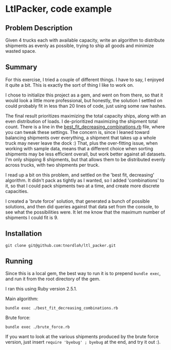 # LtlPacker, code example

## Problem Description

Given 4 trucks each with available capacity, write an algorithm to distribute shipments as evenly as possible, trying to ship all goods and minimize wasted space.

## Summary

For this exercise, I tried a couple of different things.  I have to say, I enjoyed it quite
a bit.  This is exactly the sort of thing I like to work on.

I chose to initialize this project as a gem, and went on from there, so that it would look
a little more professional, but honestly, the solution I settled on could probably fit in 
less than 20 lines of code, just using some raw hashes.

The final result prioritizes maximizing the total capacity ships, along with an
even distribution of loads.  I de-prioritized maximizing the shipment total count.
There is a line in the
[best_fit_decreasing_combinations.rb](/best_fit_decreasing_combinations.rb)
file, where you can tweak these settings.  The concern is, since I leaned toward balancing
shipments over everything, a shipment that takes up a whole truck may never leave the dock :)
That, plus the over-fitting issue, when working with sample data, means that a different 
choice when sorting shipments may be less efficient overall, but work better against all 
datasets.  I'm only shipping 8 shipments, but that allows them to be distributed evenly
across trucks, with two shipments per truck.

I read up a bit on this problem, and settled on the 'best fit, decreasing' algorithm.  It 
didn't pack as tightly as I wanted, so I added 'combinations' to it, so that I could pack
shipments two at a time, and create more discrete capacities.

I created a 'brute force' solution, that generated a bunch of possible solutions, and then
did queries against that data set from the console, to see what the possibilities were.
It let me know that the maximum number of shipments I could fit is 9.

## Installation

`git clone git@github.com:tnordloh/ltl_packer.git`

## Running

Since this is a local gem, the best way to run it is to prepend `bundle exec`, and run it 
from the root directory of the gem.

I ran this using Ruby version 2.5.1.

Main algorithm:

`bundle exec ./best_fit_decreasing_combinations.rb`

Brute force:

`bundle exec ./brute_force.rb`

If you want to look at the various shipments produced by the brute force version, just 
insert `require 'byebug' ; byebug` at the end, and try it out :).  
